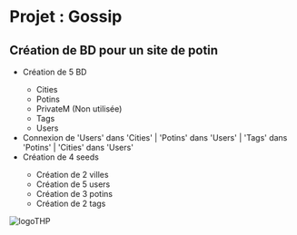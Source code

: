 
<h1>Projet : Gossip</h1>

<h2>Création de BD pour un site de potin</h2>


<ul>
  <li>Création de 5 BD</li>
    <ul>
      <li>Cities</li>
      <li>Potins</li>
      <li>PrivateM (Non utilisée)</li>
      <li>Tags</li>
      <li>Users</li>
    </ul>

  <li>Connexion de 'Users' dans 'Cities' | 'Potins' dans 'Users' | 'Tags' dans 'Potins' | 'Cities' dans 'Users' </li>

  <li>Création de 4 seeds</li>
    <ul>
      <li>Création de 2 villes</li>
      <li>Création de 5 users</li>
      <li>Création de 3 potins</li>
      <li>Création de 2 tags</li>
    </ul>
</ul>

  <img src="https://www.thehackingproject.org/packs/packs/static_pages/assets/images/logo_black-3d6bec995368618a7e9f44536410ae0a.png" alt="logoTHP">
